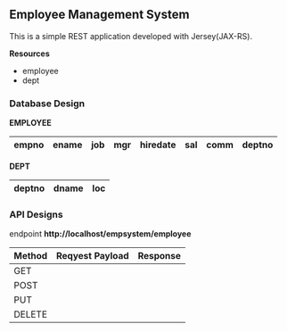 ## Employee Management System

This is a simple REST application developed with Jersey(JAX-RS).

**Resources**
- employee
- dept



### Database Design

**EMPLOYEE** 

| empno | ename | job | mgr | hiredate | sal | comm | deptno |
|-------|-------|-----|-----|----------|-----|------|--------|


**DEPT**

| deptno | dname | loc |
|--------|-------|-----|


### API Designs
endpoint **http://localhost/empsystem/employee** 

| Method | Reqyest Payload | Response |
|--------|-------|-----|
| GET |  |  |
| POST |  |  |
| PUT |  |  |
| DELETE |  |  |
